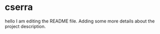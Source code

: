 # cserra
hello
I am editing the README file. Adding some more details about the project description.
